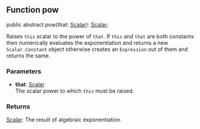 ## Function pow

public abstract pow(that: [Scalar](reference/v/0.2.1/quantities/Scalar)): [Scalar](reference/v/0.2.1/quantities/Scalar);

Raises `this` scalar to the power of `that`. If `this` and `that` are both constants
then numerically evaluates the exponentiation and returns a new `Scalar.Constant` object
otherwise creates an `Expression` out of them and returns the same.

### Parameters
* **that**: [Scalar](reference/v/0.2.1/quantities/Scalar)<br>
 The scalar power to which `this` must be raised.

### Returns
 [Scalar](reference/v/0.2.1/quantities/Scalar):
 The result of algebraic exponentiation.